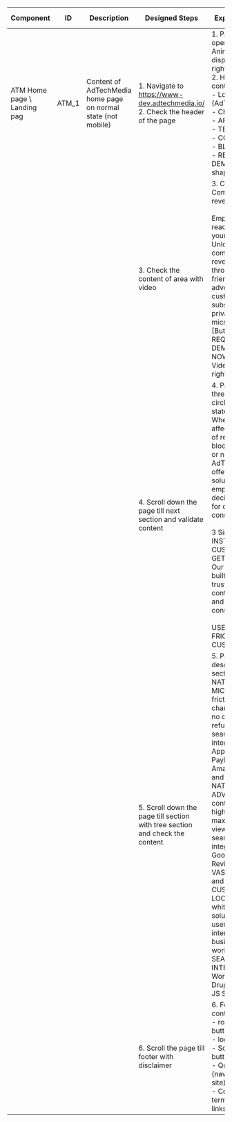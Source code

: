 | Component | ID  | Description  | Designed Steps       |Expected Result     |	Created<br> By |	Last<br> Updated |
| --------- |-----| -------------|----------------------|--------------------|-----------------|-------------------|
| ATM Home page \ Landing pag    | ATM_1 | Content of AdTechMedia home page on normal state (not mobile) | 1. Navigate to https://www-dev.adtechmedia.io/ <br> 2. Check the header of the page | 1. Page is opened. Animation is displayed on the right <br> 2. Header contains: <br>     - Logo (AdTechMedia) <br>     - CHALLENGES <br>     - API <br>     - TEAM <br>     - CONTACT <br>     - BLOG <br>     - REQUEST A DEMO (Rounded shape) | Alexandr Urita | 15.06.2017 |
|       |       |   | 3. Check the content of area with video     | 3. Content: <br> Complementary revenue streams <br> <br> Empower your readers. Monetize your content. Unlock complementary revenue streams through user friendly advertising, customer friendly subscriptions or privacy friendly micropayments. <br> [Buttons] <br> REQUEST A DEMO, WATCH NOW <br> Video area on the right |    |  |
|  |      |  | 4. Scroll down the page till next section and validate content | 4. Page contains three animated circles (Hover state) and text: <br> Whether you are affected by loss of revenue to ad blocking software or not, AdTechMedia offers sustainable solutions that empower users to decide who pays for content consumption. <br> <br> 3 Simple steps: <br> INSTALL <br> CUSTOMIZE <br> GET PAID <br> Our solutions are built to restore trust between content providers and content consumers. <br> <br> USER FRIENDLY <br> FRICTIONLESS <br> CUSTOMIZABLE | | |
| |      |    | 5. Scroll down the page till section with tree section and check the content | 5. Page contains description of sections: <br> NATIVE MICROPAYMENTS <br> frictionless charges <br> no question asked refunds <br> seamless integration <br> Apple Pay <br > PayPal <br> Amazon Pay <br> and more <br > NATIVE ADVERTISING <br> content aware ads <br> high value and maximum viewability <br> seamless integration <br> Google DFP <br> ReviveAd Server <br> VAST / VPAID <br> and more <br> CUSTOMIZABLE LOOK & FEEL <br> white label solution <br> user friendly interfaces <br> business driven workflow <br> SEAMLESS INTEGRATION <br> WordPress <br> Drupal <br> JS SDK (API)" | | |
| | |    | 6. Scroll the page till footer with disclaimer | 6. Footer contains: <br> - rounded shape button <br> - logo <br> - Social Media buttons <br> - Quick links (navigation on site) <br> - Copyright with terms and policy links | | |
